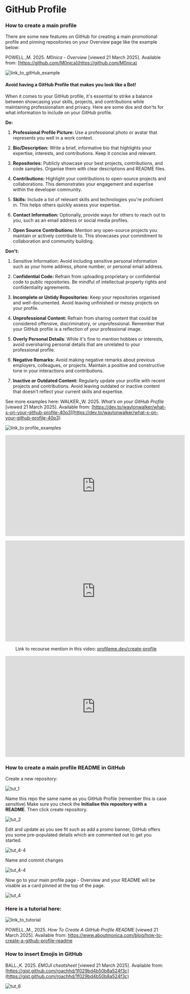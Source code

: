 # GitHub Profile
### How to create a main profile

There are some new features on GitHub for creating a main promotional profile and pinning repositories on your Overview page like the example below:

POWELL.,M. 2025. *M0nica - Overview* [viewed 21 March 2025]. Available from: [https://github.com/M0nica](https://github.com/M0nica)

![link_to_gitHub_example](github_profile_img/link_to_gitHub_example.png)

#### Avoid having a GitHub Profile that makes you look like a Bot!

When it comes to your GitHub profile, it's essential to strike a balance between showcasing your skills, projects, and contributions while maintaining professionalism and privacy. Here are some dos and don'ts for what information to include on your GitHub profile.

**Do:**
1. **Professional Profile Picture:** Use a professional photo or avatar that represents you well in a work context.

1. **Bio/Description:** Write a brief, informative bio that highlights your expertise, interests, and contributions. Keep it concise and relevant.

3. **Repositories:** Publicly showcase your best projects, contributions, and code samples. Organise them with clear descriptions and README files.

4. **Contributions:** Highlight your contributions to open-source projects and collaborations. This demonstrates your engagement and expertise within the developer community.

5. **Skills:** Include a list of relevant skills and technologies you're proficient in. This helps others quickly assess your expertise.

6. **Contact Information:** Optionally, provide ways for others to reach out to you, such as an email address or social media profiles.

7. **Open Source Contributions:** Mention any open-source projects you maintain or actively contribute to. This showcases your commitment to collaboration and community building.


**Don't:**
1. Sensitive Information: Avoid including sensitive personal information such as your home address, phone number, or personal email address.

1. C**onfidential Code:** Refrain from uploading proprietary or confidential code to public repositories. Be mindful of intellectual property rights and confidentiality agreements.

1. **Incomplete or Untidy Repositories:** Keep your repositories organised and well-documented. Avoid leaving unfinished or messy projects on your profile.

1. **Unprofessional Content:** Refrain from sharing content that could be considered offensive, discriminatory, or unprofessional. Remember that your GitHub profile is a reflection of your professional image.

1. **Overly Personal Details**: While it's fine to mention hobbies or interests, avoid oversharing personal details that are unrelated to your professional profile.

1. **Negative Remarks:** Avoid making negative remarks about previous employers, colleagues, or projects. Maintain a positive and constructive tone in your interactions and contributions.

1. **Inactive or Outdated Content:** Regularly update your profile with recent projects and contributions. Avoid leaving outdated or inactive content that doesn't reflect your current skills and expertise.


See more examples here: WALKER.,W. 2025. *What’s on your GitHub Profile* [viewed 21 March 2025]. Available from: [https://dev.to/waylonwalker/what-s-on-your-github-profile-40p3](https://dev.to/waylonwalker/what-s-on-your-github-profile-40p3)

![link_to profile_examples](github_profile_img/link_examples.png)



<p style="text-align: center;">
<iframe width="560" height="315" src="https://www.youtube.com/embed/-otyb0ngsa4?si=NNUL99XaeIm2zib0" title="YouTube video player" frameborder="0" allow="accelerometer; autoplay; clipboard-write; encrypted-media; gyroscope; picture-in-picture; web-share" allowfullscreen="" style="font-size: 1rem;"></iframe>
</p>

<p style="text-align: center;">
<iframe width="560" height="315" src="https://www.youtube.com/embed/vNoPWpF3zJk?si=-epA2T9B2twvTRZq" title="YouTube video player" frameborder="0" allow="accelerometer; autoplay; clipboard-write; encrypted-media; gyroscope; picture-in-picture; web-share" allowfullscreen="" style="font-size: 1rem;"></iframe>
</p>

<p style="text-align: center;">
Link to recourse mention in this video:&nbsp;<a href="https://www.profileme.dev/create-profile">profileme.dev/create-profile</a>
</p>

<p style="text-align: center;">
<iframe width="560" height="315" src="https://www.youtube.com/embed/ktN5tDfQ_g8?si=ArLr8_EjJN2TH-Zb" title="YouTube video player" frameborder="0" allow="accelerometer; autoplay; clipboard-write; encrypted-media; gyroscope; picture-in-picture; web-share" allowfullscreen="" style="font-size: 1rem;"></iframe>
</p>

### How to create a main profile README in GitHub

Create a new repository:

![tut_1](github_profile_img/tut_1.png)


Name this repo the same name as you GitHub Profile (remember this is case sensitive) Make sure you check the **Initialise this repository with a README**. Then click create repository.


![tut_2](github_profile_img/tut_3.png)


Edit and update as you see fit such as add a promo banner,  GitHub offers you some pre-populated details which are commented out to get you started.


![tut_4-4](github_profile_img/tut_4-4.png)


Name and commit changes


![tut_4-4](github_profile_img/tut_4-4.png)


Now go to your main profile page - Overview and your README will be visable as a card pinned at the top of the page.


![tut_4](github_profile_img/tut_5.png)


### Here is a tutorial here:


![link_to_tutorial](github_profile_img/link_to_tutorial.png)


POWELL.,M., 2025. *How To Create A GitHub Profile README* [viewed 21 March 2025]. Available from: https://www.aboutmonica.com/blog/how-to-create-a-github-profile-readme


### How to insert Emojis in GitHub


BALL.,K. 2025. *EMOJI cheatsheet* [viewed 21 March 2025]. Available from: [https://gist.github.com/roachhd/1f029bd4b50b8a524f3c](https://gist.github.com/roachhd/1f029bd4b50b8a524f3c)

![tut_6](github_profile_img/tut_6.png)
